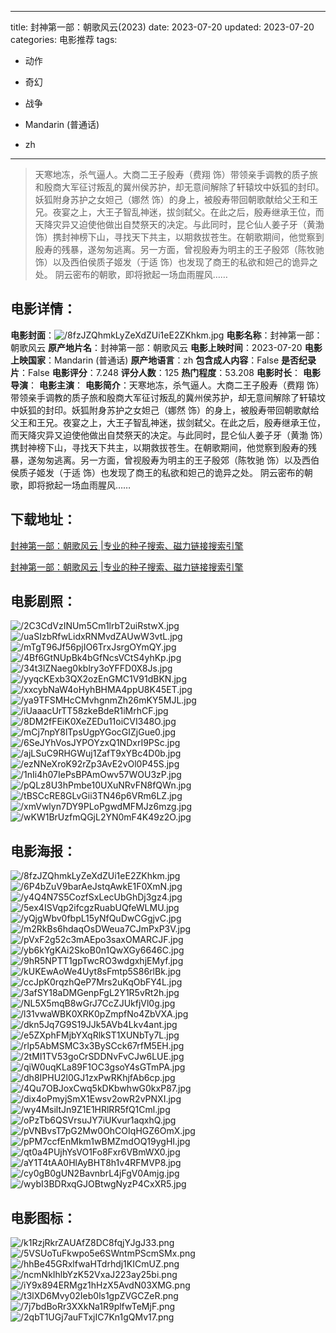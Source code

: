 
---
title: 封神第一部：朝歌风云(2023)
date: 2023-07-20
updated: 2023-07-20
categories: 电影推荐
tags:
- 动作
- 奇幻
- 战争

- Mandarin (普通话)
- zh
---


> 天寒地冻，杀气逼人。大商二王子殷寿（费翔 饰）带领亲手调教的质子旅和殷商大军征讨叛乱的冀州侯苏护，却无意间解除了轩辕坟中妖狐的封印。妖狐附身苏护之女妲己（娜然 饰）的身上，被殷寿带回朝歌献给父王和王兄。夜宴之上，大王子智乱神迷，拔剑弑父。在此之后，殷寿继承王位，而天降灾异又迫使他做出自焚祭天的决定。与此同时，昆仑仙人姜子牙（黄渤 饰）携封神榜下山，寻找天下共主，以期救拔苍生。在朝歌期间，他觉察到殷寿的残暴，遂匆匆逃离。另一方面，曾视殷寿为明主的王子殷郊（陈牧驰 饰）以及西伯侯质子姬发（于适 饰）也发现了商王的私欲和妲己的诡异之处。 阴云密布的朝歌，即将掀起一场血雨腥风……

## **电影详情**：

**电影封面**：<img src="https://image.tmdb.org/t/p/w200/8fzJZQhmkLyZeXdZUi1eE2ZKhkm.jpg" alt="/8fzJZQhmkLyZeXdZUi1eE2ZKhkm.jpg" title="/8fzJZQhmkLyZeXdZUi1eE2ZKhkm.jpg">
**电影名称**：封神第一部：朝歌风云
**原产地片名**：封神第一部：朝歌风云
**电影上映时间**：2023-07-20
**电影上映国家**：Mandarin (普通话)
**原产地语言**：zh
**包含成人内容**：False
**是否纪录片**：False
**电影评分**：7.248
**评分人数**：125
**热门程度**：53.208
**电影时长**：
**电影导演**：
**电影主演**：
**电影简介**：天寒地冻，杀气逼人。大商二王子殷寿（费翔 饰）带领亲手调教的质子旅和殷商大军征讨叛乱的冀州侯苏护，却无意间解除了轩辕坟中妖狐的封印。妖狐附身苏护之女妲己（娜然 饰）的身上，被殷寿带回朝歌献给父王和王兄。夜宴之上，大王子智乱神迷，拔剑弑父。在此之后，殷寿继承王位，而天降灾异又迫使他做出自焚祭天的决定。与此同时，昆仑仙人姜子牙（黄渤 饰）携封神榜下山，寻找天下共主，以期救拔苍生。在朝歌期间，他觉察到殷寿的残暴，遂匆匆逃离。另一方面，曾视殷寿为明主的王子殷郊（陈牧驰 饰）以及西伯侯质子姬发（于适 饰）也发现了商王的私欲和妲己的诡异之处。 阴云密布的朝歌，即将掀起一场血雨腥风……

## **下载地址**：
[封神第一部：朝歌风云 |专业的种子搜索、磁力链接搜索引擎](https://movie.amd794.com:2083/?search=%E5%B0%81%E7%A5%9E%E7%AC%AC%E4%B8%80%E9%83%A8%EF%BC%9A%E6%9C%9D%E6%AD%8C%E9%A3%8E%E4%BA%91&ordering=&mode=match_phrase&page_size=10&page=1)

[封神第一部：朝歌风云 |专业的种子搜索、磁力链接搜索引擎](https://movie.amd794.com:2083/?search=%E5%B0%81%E7%A5%9E%E7%AC%AC%E4%B8%80%E9%83%A8%EF%BC%9A%E6%9C%9D%E6%AD%8C%E9%A3%8E%E4%BA%91&ordering=&mode=match_phrase&page_size=10&page=1)
 

## **电影剧照**：
<img src="https://image.tmdb.org/t/p/original/2C3CdVzINUm5Cm1lrbT2uiRstwX.jpg" alt="/2C3CdVzINUm5Cm1lrbT2uiRstwX.jpg" title="/2C3CdVzINUm5Cm1lrbT2uiRstwX.jpg"><img src="https://image.tmdb.org/t/p/original/uaSIzbRfwLidxRNMvdZAUwW3vtL.jpg" alt="/uaSIzbRfwLidxRNMvdZAUwW3vtL.jpg" title="/uaSIzbRfwLidxRNMvdZAUwW3vtL.jpg"><img src="https://image.tmdb.org/t/p/original/mTgT96Jf56pjIO6TrxJsrgOYmQY.jpg" alt="/mTgT96Jf56pjIO6TrxJsrgOYmQY.jpg" title="/mTgT96Jf56pjIO6TrxJsrgOYmQY.jpg"><img src="https://image.tmdb.org/t/p/original/4Bf6GtNUpBk4bGfNcsVCtS4yhKp.jpg" alt="/4Bf6GtNUpBk4bGfNcsVCtS4yhKp.jpg" title="/4Bf6GtNUpBk4bGfNcsVCtS4yhKp.jpg"><img src="https://image.tmdb.org/t/p/original/34t3lZNaeg0kblry3oYFFD0X8Js.jpg" alt="/34t3lZNaeg0kblry3oYFFD0X8Js.jpg" title="/34t3lZNaeg0kblry3oYFFD0X8Js.jpg"><img src="https://image.tmdb.org/t/p/original/yyqcKExb3QX2ozEnGMC1V91dBKN.jpg" alt="/yyqcKExb3QX2ozEnGMC1V91dBKN.jpg" title="/yyqcKExb3QX2ozEnGMC1V91dBKN.jpg"><img src="https://image.tmdb.org/t/p/original/xxcybNaW4oHyhBHMA4ppU8K45ET.jpg" alt="/xxcybNaW4oHyhBHMA4ppU8K45ET.jpg" title="/xxcybNaW4oHyhBHMA4ppU8K45ET.jpg"><img src="https://image.tmdb.org/t/p/original/ya9TFSMHcCMvhgnmZh26mKY5MJL.jpg" alt="/ya9TFSMHcCMvhgnmZh26mKY5MJL.jpg" title="/ya9TFSMHcCMvhgnmZh26mKY5MJL.jpg"><img src="https://image.tmdb.org/t/p/original/iUaaacUrTT58zkeBdeR1iMrhCF.jpg" alt="/iUaaacUrTT58zkeBdeR1iMrhCF.jpg" title="/iUaaacUrTT58zkeBdeR1iMrhCF.jpg"><img src="https://image.tmdb.org/t/p/original/8DM2fFEiK0XeZEDu11oiCVI348O.jpg" alt="/8DM2fFEiK0XeZEDu11oiCVI348O.jpg" title="/8DM2fFEiK0XeZEDu11oiCVI348O.jpg"><img src="https://image.tmdb.org/t/p/original/mCj7npY8lTpsUgpYGocGIZjGue0.jpg" alt="/mCj7npY8lTpsUgpYGocGIZjGue0.jpg" title="/mCj7npY8lTpsUgpYGocGIZjGue0.jpg"><img src="https://image.tmdb.org/t/p/original/6SeJYhVosJYPOYzxQ1NDxrI9PSc.jpg" alt="/6SeJYhVosJYPOYzxQ1NDxrI9PSc.jpg" title="/6SeJYhVosJYPOYzxQ1NDxrI9PSc.jpg"><img src="https://image.tmdb.org/t/p/original/ajLSuC9RHGWuj1ZafT9xYBc4D0b.jpg" alt="/ajLSuC9RHGWuj1ZafT9xYBc4D0b.jpg" title="/ajLSuC9RHGWuj1ZafT9xYBc4D0b.jpg"><img src="https://image.tmdb.org/t/p/original/ezNNeXroK92rZp3AvE2vOl0P45S.jpg" alt="/ezNNeXroK92rZp3AvE2vOl0P45S.jpg" title="/ezNNeXroK92rZp3AvE2vOl0P45S.jpg"><img src="https://image.tmdb.org/t/p/original/1nIi4h07IePsBPAmOwv57WOU3zP.jpg" alt="/1nIi4h07IePsBPAmOwv57WOU3zP.jpg" title="/1nIi4h07IePsBPAmOwv57WOU3zP.jpg"><img src="https://image.tmdb.org/t/p/original/pQLz8U3hPmbe10UXuNRvFN8fQWn.jpg" alt="/pQLz8U3hPmbe10UXuNRvFN8fQWn.jpg" title="/pQLz8U3hPmbe10UXuNRvFN8fQWn.jpg"><img src="https://image.tmdb.org/t/p/original/tBSCcRE8GLvGii3TN46p6VRm6LZ.jpg" alt="/tBSCcRE8GLvGii3TN46p6VRm6LZ.jpg" title="/tBSCcRE8GLvGii3TN46p6VRm6LZ.jpg"><img src="https://image.tmdb.org/t/p/original/xmVwlyn7DY9PLoPgwdMFMJz6mzg.jpg" alt="/xmVwlyn7DY9PLoPgwdMFMJz6mzg.jpg" title="/xmVwlyn7DY9PLoPgwdMFMJz6mzg.jpg"><img src="https://image.tmdb.org/t/p/original/wKW1BrUzfmQGjL2YN0mF4K49z2O.jpg" alt="/wKW1BrUzfmQGjL2YN0mF4K49z2O.jpg" title="/wKW1BrUzfmQGjL2YN0mF4K49z2O.jpg">

## **电影海报**：
<img src="https://image.tmdb.org/t/p/original/8fzJZQhmkLyZeXdZUi1eE2ZKhkm.jpg" alt="/8fzJZQhmkLyZeXdZUi1eE2ZKhkm.jpg" title="/8fzJZQhmkLyZeXdZUi1eE2ZKhkm.jpg"><img src="https://image.tmdb.org/t/p/original/6P4bZuV9barAeJstqAwkE1F0XmN.jpg" alt="/6P4bZuV9barAeJstqAwkE1F0XmN.jpg" title="/6P4bZuV9barAeJstqAwkE1F0XmN.jpg"><img src="https://image.tmdb.org/t/p/original/y4Q4N7S5CozfSxLecUbGhDj3gz4.jpg" alt="/y4Q4N7S5CozfSxLecUbGhDj3gz4.jpg" title="/y4Q4N7S5CozfSxLecUbGhDj3gz4.jpg"><img src="https://image.tmdb.org/t/p/original/5ex4ISVqp2ifcgzRuabUQfeWLMU.jpg" alt="/5ex4ISVqp2ifcgzRuabUQfeWLMU.jpg" title="/5ex4ISVqp2ifcgzRuabUQfeWLMU.jpg"><img src="https://image.tmdb.org/t/p/original/yQjgWbv0fbpL15yNfQuDwCGgjvC.jpg" alt="/yQjgWbv0fbpL15yNfQuDwCGgjvC.jpg" title="/yQjgWbv0fbpL15yNfQuDwCGgjvC.jpg"><img src="https://image.tmdb.org/t/p/original/m2RkBs6hdaqOsDWeua7CJmPxP3V.jpg" alt="/m2RkBs6hdaqOsDWeua7CJmPxP3V.jpg" title="/m2RkBs6hdaqOsDWeua7CJmPxP3V.jpg"><img src="https://image.tmdb.org/t/p/original/pVxF2g52c3mAEpo3saxOMARCJF.jpg" alt="/pVxF2g52c3mAEpo3saxOMARCJF.jpg" title="/pVxF2g52c3mAEpo3saxOMARCJF.jpg"><img src="https://image.tmdb.org/t/p/original/yb6kYgKAi2SkoB0n1QwXGy6646C.jpg" alt="/yb6kYgKAi2SkoB0n1QwXGy6646C.jpg" title="/yb6kYgKAi2SkoB0n1QwXGy6646C.jpg"><img src="https://image.tmdb.org/t/p/original/9hR5NPTT1gpTwcRO3wdgxhjEMyf.jpg" alt="/9hR5NPTT1gpTwcRO3wdgxhjEMyf.jpg" title="/9hR5NPTT1gpTwcRO3wdgxhjEMyf.jpg"><img src="https://image.tmdb.org/t/p/original/kUKEwAoWe4Uyt8sFmtp5S86rlBk.jpg" alt="/kUKEwAoWe4Uyt8sFmtp5S86rlBk.jpg" title="/kUKEwAoWe4Uyt8sFmtp5S86rlBk.jpg"><img src="https://image.tmdb.org/t/p/original/ccJpK0rqzhQeP7Mrs2uKqObFY4L.jpg" alt="/ccJpK0rqzhQeP7Mrs2uKqObFY4L.jpg" title="/ccJpK0rqzhQeP7Mrs2uKqObFY4L.jpg"><img src="https://image.tmdb.org/t/p/original/3afSY18aDMGenpFgL2Y1R5vRt2h.jpg" alt="/3afSY18aDMGenpFgL2Y1R5vRt2h.jpg" title="/3afSY18aDMGenpFgL2Y1R5vRt2h.jpg"><img src="https://image.tmdb.org/t/p/original/NL5X5mqB8wGrJ7CcZJUkfjVl0g.jpg" alt="/NL5X5mqB8wGrJ7CcZJUkfjVl0g.jpg" title="/NL5X5mqB8wGrJ7CcZJUkfjVl0g.jpg"><img src="https://image.tmdb.org/t/p/original/l31vwaWBK0XRK0pZmpfNo4ZbVXA.jpg" alt="/l31vwaWBK0XRK0pZmpfNo4ZbVXA.jpg" title="/l31vwaWBK0XRK0pZmpfNo4ZbVXA.jpg"><img src="https://image.tmdb.org/t/p/original/dkn5Jq7G9S19JJk5AVb4Lkv4ant.jpg" alt="/dkn5Jq7G9S19JJk5AVb4Lkv4ant.jpg" title="/dkn5Jq7G9S19JJk5AVb4Lkv4ant.jpg"><img src="https://image.tmdb.org/t/p/original/e5ZXphFMjbYXqRlkST1XUNbTy7L.jpg" alt="/e5ZXphFMjbYXqRlkST1XUNbTy7L.jpg" title="/e5ZXphFMjbYXqRlkST1XUNbTy7L.jpg"><img src="https://image.tmdb.org/t/p/original/rlp5AbMSMC3x3BySCck67rfM5EH.jpg" alt="/rlp5AbMSMC3x3BySCck67rfM5EH.jpg" title="/rlp5AbMSMC3x3BySCck67rfM5EH.jpg"><img src="https://image.tmdb.org/t/p/original/2tMI1TV53goCrSDDNvFvCJw6LUE.jpg" alt="/2tMI1TV53goCrSDDNvFvCJw6LUE.jpg" title="/2tMI1TV53goCrSDDNvFvCJw6LUE.jpg"><img src="https://image.tmdb.org/t/p/original/qiW0uqKLa89F1OC3gsoY4sGTmPA.jpg" alt="/qiW0uqKLa89F1OC3gsoY4sGTmPA.jpg" title="/qiW0uqKLa89F1OC3gsoY4sGTmPA.jpg"><img src="https://image.tmdb.org/t/p/original/dh8IPHU2l0GJ1zxPwRKhjfAb6cp.jpg" alt="/dh8IPHU2l0GJ1zxPwRKhjfAb6cp.jpg" title="/dh8IPHU2l0GJ1zxPwRKhjfAb6cp.jpg"><img src="https://image.tmdb.org/t/p/original/4Qu7OBJoxCwq5kDKbwhwG0kxP87.jpg" alt="/4Qu7OBJoxCwq5kDKbwhwG0kxP87.jpg" title="/4Qu7OBJoxCwq5kDKbwhwG0kxP87.jpg"><img src="https://image.tmdb.org/t/p/original/dix4oPmyjSmX1Ewsv2owR2vPNXI.jpg" alt="/dix4oPmyjSmX1Ewsv2owR2vPNXI.jpg" title="/dix4oPmyjSmX1Ewsv2owR2vPNXI.jpg"><img src="https://image.tmdb.org/t/p/original/wy4MsiltJn9Z1E1HRlRR5fQ1Cml.jpg" alt="/wy4MsiltJn9Z1E1HRlRR5fQ1Cml.jpg" title="/wy4MsiltJn9Z1E1HRlRR5fQ1Cml.jpg"><img src="https://image.tmdb.org/t/p/original/oPzTb6QSVrsuJY7iUKvur1aqxhQ.jpg" alt="/oPzTb6QSVrsuJY7iUKvur1aqxhQ.jpg" title="/oPzTb6QSVrsuJY7iUKvur1aqxhQ.jpg"><img src="https://image.tmdb.org/t/p/original/pVNBvsT7pG2Mw0OhCOIqHGZ6OmX.jpg" alt="/pVNBvsT7pG2Mw0OhCOIqHGZ6OmX.jpg" title="/pVNBvsT7pG2Mw0OhCOIqHGZ6OmX.jpg"><img src="https://image.tmdb.org/t/p/original/pPM7ccfEnMkm1wBMZmdOQ19ygHI.jpg" alt="/pPM7ccfEnMkm1wBMZmdOQ19ygHI.jpg" title="/pPM7ccfEnMkm1wBMZmdOQ19ygHI.jpg"><img src="https://image.tmdb.org/t/p/original/qt0a4PUjhYsVO1Fo8Fxr6VBmWX0.jpg" alt="/qt0a4PUjhYsVO1Fo8Fxr6VBmWX0.jpg" title="/qt0a4PUjhYsVO1Fo8Fxr6VBmWX0.jpg"><img src="https://image.tmdb.org/t/p/original/aY1T4tAA0HlAyBHT8h1v4RFMVP8.jpg" alt="/aY1T4tAA0HlAyBHT8h1v4RFMVP8.jpg" title="/aY1T4tAA0HlAyBHT8h1v4RFMVP8.jpg"><img src="https://image.tmdb.org/t/p/original/cy0gB0gUN2BavnbrL4jFgV0Amjg.jpg" alt="/cy0gB0gUN2BavnbrL4jFgV0Amjg.jpg" title="/cy0gB0gUN2BavnbrL4jFgV0Amjg.jpg"><img src="https://image.tmdb.org/t/p/original/wybI3BDRxqGJOBtwgNyzP4CxXR5.jpg" alt="/wybI3BDRxqGJOBtwgNyzP4CxXR5.jpg" title="/wybI3BDRxqGJOBtwgNyzP4CxXR5.jpg">

## **电影图标**：
<img src="https://image.tmdb.org/t/p/original/k1RzjRkrZAUAfZ8DC8fqjYJgJ33.png" alt="/k1RzjRkrZAUAfZ8DC8fqjYJgJ33.png" title="/k1RzjRkrZAUAfZ8DC8fqjYJgJ33.png"><img src="https://image.tmdb.org/t/p/original/5VSUoTuFkwpo5e6SWntmPScmSMx.png" alt="/5VSUoTuFkwpo5e6SWntmPScmSMx.png" title="/5VSUoTuFkwpo5e6SWntmPScmSMx.png"><img src="https://image.tmdb.org/t/p/original/hhBe45GRxlfwaHTdrhdj1KICmUZ.png" alt="/hhBe45GRxlfwaHTdrhdj1KICmUZ.png" title="/hhBe45GRxlfwaHTdrhdj1KICmUZ.png"><img src="https://image.tmdb.org/t/p/original/ncmNkIhlbYzK52VxaJ223ay25bi.png" alt="/ncmNkIhlbYzK52VxaJ223ay25bi.png" title="/ncmNkIhlbYzK52VxaJ223ay25bi.png"><img src="https://image.tmdb.org/t/p/original/iY9x894ERMgz1hHzX5AvdN03XMG.png" alt="/iY9x894ERMgz1hHzX5AvdN03XMG.png" title="/iY9x894ERMgz1hHzX5AvdN03XMG.png"><img src="https://image.tmdb.org/t/p/original/t3lXD6Mvy02Ieb0ls1gpZVGCZeR.png" alt="/t3lXD6Mvy02Ieb0ls1gpZVGCZeR.png" title="/t3lXD6Mvy02Ieb0ls1gpZVGCZeR.png"><img src="https://image.tmdb.org/t/p/original/7j7bdBoRr3XXkNa1R9plfwTeMjF.png" alt="/7j7bdBoRr3XXkNa1R9plfwTeMjF.png" title="/7j7bdBoRr3XXkNa1R9plfwTeMjF.png"><img src="https://image.tmdb.org/t/p/original/2qbT1UGj7auFTxjIC7Kn1gQMv17.png" alt="/2qbT1UGj7auFTxjIC7Kn1gQMv17.png" title="/2qbT1UGj7auFTxjIC7Kn1gQMv17.png">
